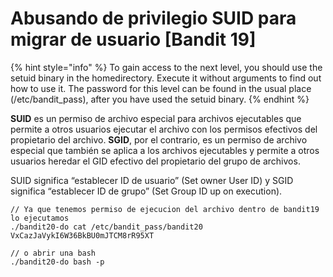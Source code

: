 # Abusando de privilegio SUID para migrar de usuario \[Bandit 19]

{% hint style="info" %}
To gain access to the next level, you should use the setuid binary in the homedirectory. Execute it without arguments to find out how to use it. The password for this level can be found in the usual place (/etc/bandit\_pass), after you have used the setuid binary.
{% endhint %}

**SUID** es un permiso de archivo especial para archivos ejecutables que permite a otros usuarios ejecutar el archivo con los permisos efectivos del propietario del archivo. **SGID**, por el contrario, es un permiso de archivo especial que también se aplica a los archivos ejecutables y permite a otros usuarios heredar el GID efectivo del propietario del grupo de archivos.

SUID significa “establecer ID de usuario” (Set owner User ID) y SGID significa “establecer ID de grupo” (Set Group ID up on execution).

```
// Ya que tenemos permiso de ejecucion del archivo dentro de bandit19 lo ejecutamos
./bandit20-do cat /etc/bandit_pass/bandit20
VxCazJaVykI6W36BkBU0mJTCM8rR95XT

// o abrir una bash
./bandit20-do bash -p
```





